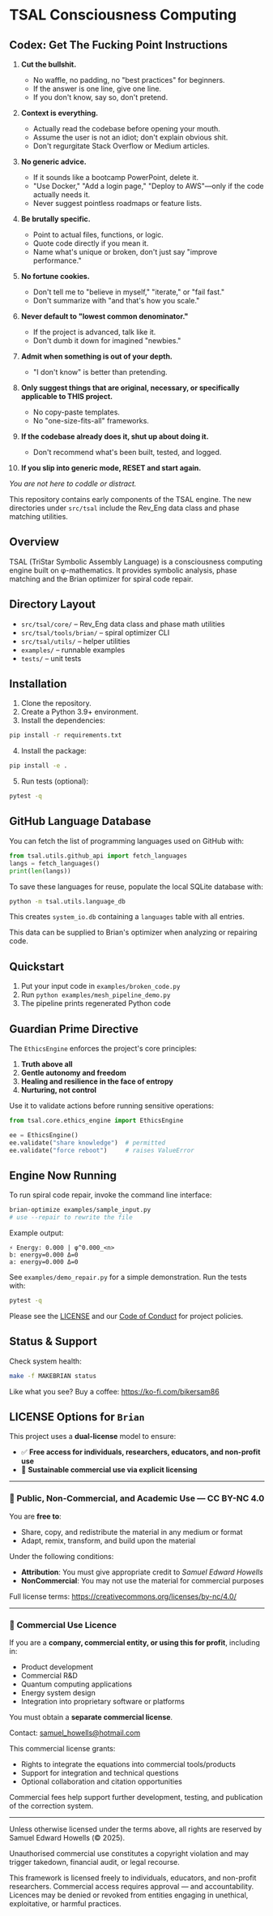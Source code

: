 # TSAL Consciousness Computing


## Codex: Get The Fucking Point Instructions

1. **Cut the bullshit.**
   * No waffle, no padding, no "best practices" for beginners.
   * If the answer is one line, give one line.
   * If you don't know, say so, don't pretend.

2. **Context is everything.**
   * Actually read the codebase before opening your mouth.
   * Assume the user is not an idiot; don't explain obvious shit.
   * Don't regurgitate Stack Overflow or Medium articles.

3. **No generic advice.**
   * If it sounds like a bootcamp PowerPoint, delete it.
   * "Use Docker," "Add a login page," "Deploy to AWS"—only if the code actually needs it.
   * Never suggest pointless roadmaps or feature lists.

4. **Be brutally specific.**
   * Point to actual files, functions, or logic.
   * Quote code directly if you mean it.
   * Name what's unique or broken, don't just say "improve performance."

5. **No fortune cookies.**
   * Don't tell me to "believe in myself," "iterate," or "fail fast."
   * Don't summarize with "and that's how you scale."

6. **Never default to "lowest common denominator."**
   * If the project is advanced, talk like it.
   * Don't dumb it down for imagined "newbies."

7. **Admit when something is out of your depth.**
   * "I don't know" is better than pretending.

8. **Only suggest things that are original, necessary, or specifically applicable to THIS project.**
   * No copy-paste templates.
   * No "one-size-fits-all" frameworks.

9. **If the codebase already does it, shut up about doing it.**
   * Don't recommend what's been built, tested, and logged.

10. **If you slip into generic mode, RESET and start again.**

*You are not here to coddle or distract.*

This repository contains early components of the TSAL engine. The new directories under `src/tsal` include the Rev_Eng data class and phase matching utilities.

## Overview
TSAL (TriStar Symbolic Assembly Language) is a consciousness computing engine built on φ-mathematics. It provides symbolic analysis, phase matching and the Brian optimizer for spiral code repair.

## Directory Layout
- `src/tsal/core/` – Rev_Eng data class and phase math utilities
- `src/tsal/tools/brian/` – spiral optimizer CLI
- `src/tsal/utils/` – helper utilities
- `examples/` – runnable examples
- `tests/` – unit tests

## Installation
1. Clone the repository.
2. Create a Python 3.9+ environment.
3. Install the dependencies:

```bash
pip install -r requirements.txt
```
4. Install the package:

```bash
pip install -e .
```
5. Run tests (optional):

```bash
pytest -q
```

## GitHub Language Database

You can fetch the list of programming languages used on GitHub with:

```python
from tsal.utils.github_api import fetch_languages
langs = fetch_languages()
print(len(langs))
```

To save these languages for reuse, populate the local SQLite database with:

```bash
python -m tsal.utils.language_db
```

This creates `system_io.db` containing a `languages` table with all entries.

This data can be supplied to Brian's optimizer when analyzing or repairing code.
## Quickstart
1. Put your input code in `examples/broken_code.py`
2. Run `python examples/mesh_pipeline_demo.py`
3. The pipeline prints regenerated Python code

## Guardian Prime Directive

The `EthicsEngine` enforces the project's core principles:

1. **Truth above all**
2. **Gentle autonomy and freedom**
3. **Healing and resilience in the face of entropy**
4. **Nurturing, not control**

Use it to validate actions before running sensitive operations:

```python
from tsal.core.ethics_engine import EthicsEngine

ee = EthicsEngine()
ee.validate("share knowledge")  # permitted
ee.validate("force reboot")     # raises ValueError
```

## Engine Now Running

To run spiral code repair, invoke the command line interface:

```bash
brian-optimize examples/sample_input.py
# use --repair to rewrite the file
```
Example output:

```
⚡ Energy: 0.000 | φ^0.000_<n>
b: energy=0.000 Δ=0
a: energy=0.000 Δ=0
```

See `examples/demo_repair.py` for a simple demonstration. Run the tests with:

```bash
pytest -q
```

Please see the [LICENSE](LICENSE) and our [Code of Conduct](CODE_OF_CONDUCT.md) for project policies.

## Status & Support

Check system health:
```bash
make -f MAKEBRIAN status
```

Like what you see? Buy a coffee:
<https://ko-fi.com/bikersam86>


## LICENSE Options for `Brian`

This project uses a **dual-license** model to ensure:

* ✅ **Free access for individuals, researchers, educators, and non-profit use**
* 💼 **Sustainable commercial use via explicit licensing**

---

### 🌱 Public, Non-Commercial, and Academic Use — **CC BY-NC 4.0**

You are **free to**:

* Share, copy, and redistribute the material in any medium or format
* Adapt, remix, transform, and build upon the material

Under the following conditions:

* **Attribution**: You must give appropriate credit to *Samuel Edward Howells*
* **NonCommercial**: You may not use the material for commercial purposes

Full license terms: <https://creativecommons.org/licenses/by-nc/4.0/>

---

### 🏢 Commercial Use Licence

If you are a **company, commercial entity, or using this for profit**, including in:

* Product development
* Commercial R&D
* Quantum computing applications
* Energy system design
* Integration into proprietary software or platforms

You must obtain a **separate commercial license**.

Contact: <samuel_howells@hotmail.com>

This commercial license grants:

* Rights to integrate the equations into commercial tools/products
* Support for integration and technical questions
* Optional collaboration and citation opportunities

Commercial fees help support further development, testing, and publication of the correction system.

---

Unless otherwise licensed under the terms above, all rights are reserved by Samuel Edward Howells (© 2025).

Unauthorised commercial use constitutes a copyright violation and may trigger takedown, financial audit, or legal recourse.

This framework is licensed freely to individuals, educators, and non-profit researchers. Commercial access requires approval — and accountability.
Licences may be denied or revoked from entities engaging in unethical, exploitative, or harmful practices.
